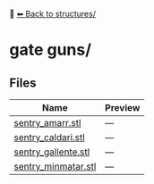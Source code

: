 📁 [⬅ Back to structures/](../README.md)

# gate guns/

## Files

| Name | Preview |
|------|---------|
| [sentry_amarr.stl](./sentry_amarr.stl) | — |
| [sentry_caldari.stl](./sentry_caldari.stl) | — |
| [sentry_gallente.stl](./sentry_gallente.stl) | — |
| [sentry_minmatar.stl](./sentry_minmatar.stl) | — |